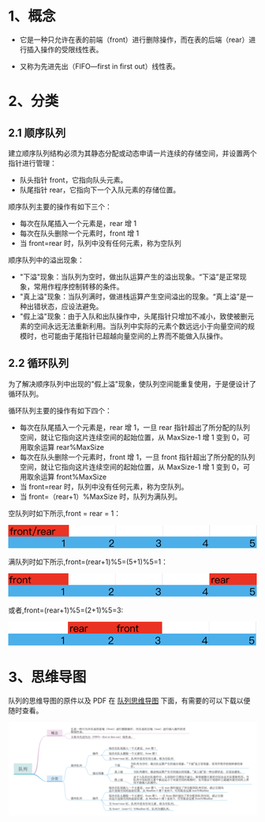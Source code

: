 # 1、概念

- 它是一种只允许在表的前端（front）进行删除操作，而在表的后端（rear）进行插入操作的受限线性表。

- 又称为先进先出（FIFO—first in first out）线性表。

# 2、分类

## 2.1 顺序队列

建立顺序队列结构必须为其静态分配或动态申请一片连续的存储空间，并设置两个指针进行管理：

- 队头指针 front，它指向队头元素。
- 队尾指针 rear，它指向下一个入队元素的存储位置。

顺序队列主要的操作有如下三个：

- 每次在队尾插入一个元素是，rear 增 1
- 每次在队头删除一个元素时，front 增 1
- 当 front=rear 时，队列中没有任何元素，称为空队列

顺序队列中的溢出现象：

- "下溢"现象：当队列为空时，做出队运算产生的溢出现象。“下溢”是正常现象，常用作程序控制转移的条件。
- "真上溢"现象：当队列满时，做进栈运算产生空间溢出的现象。“真上溢”是一种出错状态，应设法避免。
- "假上溢"现象：由于入队和出队操作中，头尾指针只增加不减小，致使被删元素的空间永远无法重新利用。当队列中实际的元素个数远远小于向量空间的规模时，也可能由于尾指针已超越向量空间的上界而不能做入队操作。

## 2.2 循环队列

为了解决顺序队列中出现的"假上溢"现象，使队列空间能重复使用，于是便设计了循环队列。

循环队列主要的操作有如下四个：

- 每次在队尾插入一个元素是，rear 增 1，一旦 rear 指针超出了所分配的队列空间，就让它指向这片连续空间的起始位置，从 MaxSize-1 增 1 变到 0，可用取余运算 rear%MaxSize
- 每次在队头删除一个元素时，front 增 1，一旦 front 指针超出了所分配的队列空间，就让它指向这片连续空间的起始位置，从 MaxSize-1 增 1 变到 0，可用取余运算 front%MaxSize
- 当 front=rear 时，队列中没有任何元素，称为空队列。
- 当 front=（rear+1）%MaxSize 时，队列为满队列。

空队列时如下所示,front = rear = 1：

![空队列](/docs/img/队列/空队列.png)

满队列时如下所示,front=(rear+1)%5=(5+1)%5=1：

![满队列.png](/docs/img/队列/满队列.png)

或者,front=(rear+1)%5=(2+1)%5=3:

![满队列2.png](/docs/img/队列/满队列2.png)

# 3、思维导图

队列的思维导图的原件以及 PDF 在 [队列思维导图](/docs/mind/队列) 下面，有需要的可以下载以便随时查看。

![队列](/docs/mind/队列/队列.jpg)